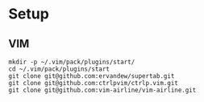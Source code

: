 # Setup

## VIM

    mkdir -p ~/.vim/pack/plugins/start/
    cd ~/.vim/pack/plugins/start
    git clone git@github.com:ervandew/supertab.git
    git clone git@github.com:ctrlpvim/ctrlp.vim.git
    git clone git@github.com:vim-airline/vim-airline.git
